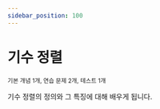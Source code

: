 ```yaml
---
sidebar_position: 100
---
```


# 기수 정렬

<sup>기본 개념 1개, 연습 문제 2개, 테스트 1개</sup>

기수 정렬의 정의와 그 특징에 대해 배우게 됩니다.